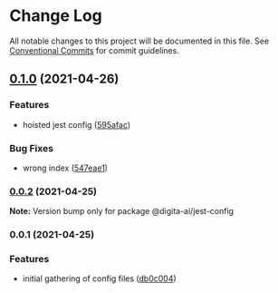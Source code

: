 # Change Log

All notable changes to this project will be documented in this file.
See [Conventional Commits](https://conventionalcommits.org) for commit guidelines.

## [0.1.0](https://github.com/digita-ai/dgt-config/compare/v0.0.2...v0.1.0) (2021-04-26)


### **Features**

* hoisted jest config ([595afac](https://github.com/digita-ai/dgt-config/commit/595afacb4cba5b28d54324267cbd4dfce9ea4ecc))


### **Bug Fixes**

* wrong index ([547eae1](https://github.com/digita-ai/dgt-config/commit/547eae1cabd0908282c671e6d6b0aa4663309ca7))



### [0.0.2](https://github.com/digita-ai/dgt-config/compare/v0.0.1...v0.0.2) (2021-04-25)

**Note:** Version bump only for package @digita-ai/jest-config





### 0.0.1 (2021-04-25)


### **Features**

* initial gathering of config files ([db0c004](https://github.com/digita-ai/dgt-config/commit/db0c004a8803adbc2ec830165855630d971af4b9))
